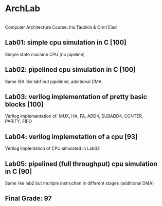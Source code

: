 # ArchLab  
<br>Computer Architecture Course:
Iris Taubkin & Omri Elad

## Lab01: simple cpu simulation in C [100]
Simple state machine CPU (no pipeline) 

## Lab02: pipelined cpu simulation in C [100]
Same ISA like lab1 but pipelined, additional DMA  

## Lab03: verilog implementation of pretty basic blocks [100]
Verilog implemantation of: MUX, HA, FA, ADD4, SUBADD4, CONTER, PARITY, FIFO  

## Lab04: verilog implemetation of a cpu [93]
Verilog implentation of CPU simulated in Lab02  

## Lab05: pipelined (full throughput) cpu simulation in C [90]
Same like lab2 but multiple instruction in different stages (additional DMA)

## Final Grade: 97
